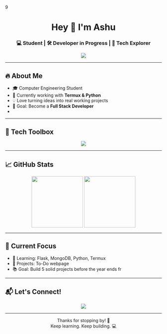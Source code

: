 9<!-- Profile README for GitHub: Ashu_0143 -->

<h1 align="center">Hey 👋 I'm Ashu</h1>
<h3 align="center">💻 Student | 🛠️ Developer in Progress | 🚀 Tech Explorer</h3>

<p align="center">
  <img src="https://readme-typing-svg.demolab.com?font=Fira+Code&pause=1000&center=true&vCenter=true&width=440&lines=Learning+Web+Development;Building+cool+projects;Exploring+Flask+%26+MongoDB;Love+to+code+and+create" />
</p>

---

## 🔥 About Me

- 🎓 Computer Engineering Student  
- 🔨 Currently working with **Termux & Python**  
- 💡 Love turning ideas into real working projects  
- 🎯 Goal: Become a **Full Stack Developer**
- 
---

## 🧰 Tech Toolbox

<p align="center">
  <img src="https://skillicons.dev/icons?i=html,css,js,github,vscode,bootstrap" />
</p>

---

## 📈 GitHub Stats

<p align="center">
  <img src="https://github-readme-stats.vercel.app/api?username=Ashu-0143&show_icons=true&theme=radical" height="165" />
  <img src="https://github-readme-streak-stats.herokuapp.com?user=Ashu-0143&theme=radical" height="165" />
</p>

---

## 🚧 Current Focus

- 🧠 Learning: Flask, MongoDB, Python, Termux 
- 🔨 Projects: To-Do webpage  
- 📚 Goal: Build 5 solid projects before the year ends fr

---

## 📬 Let's Connect!

<p align="center">
  <a href="http://t.me/Usernamly" target="_blank">
    <img src="https://img.shields.io/badge/Telegram-2CA5E0?style=for-the-badge&logo=telegram&logoColor=white" />
  </a>
  </a>
</p>

---

<p align="center">Thanks for stopping by! 🌟<br>Keep learning. Keep building. 💻</p>
